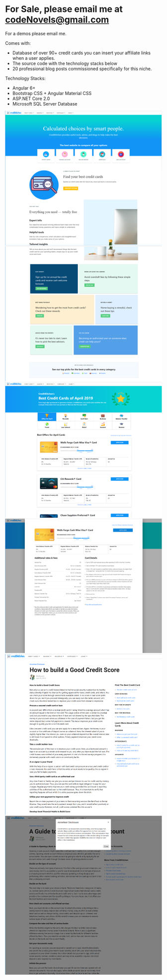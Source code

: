 # For Sale, please email me at codeNovels@gmail.com

For a demos please email me.

Comes with:
- Database of over 90+ credit cards you can insert your affiliate links when a user applies.
- The source code with the technology stacks below
- 20 professional blog posts commissioned specifically for this niche.

Technology Stacks:
- Angular 6+
- Bootstrap CSS + Angular Material CSS
- ASP.NET Core 2.0
- Microsoft SQL Server Database

![Picture](https://github.com/codeNovels/affiliate_website_public/blob/master/1.PNG) 
![Picture](https://github.com/codeNovels/affiliate_website_public/blob/master/2.PNG) 
![Picture](https://github.com/codeNovels/affiliate_website_public/blob/master/3.PNG) 
![Picture](https://github.com/codeNovels/affiliate_website_public/blob/master/4.PNG) 
![Picture](https://github.com/codeNovels/affiliate_website_public/blob/master/5.PNG) 
![Picture](https://github.com/codeNovels/affiliate_website_public/blob/master/6.PNG) 
